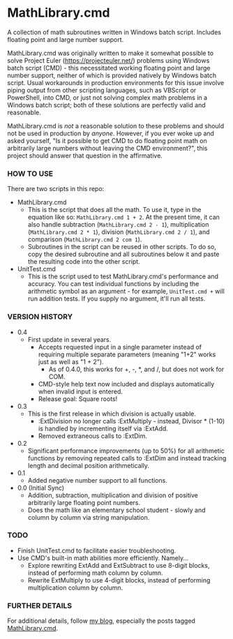 MathLibrary.cmd
===============

A collection of math subroutines written in Windows batch script. Includes floating point and large number support. 

MathLibrary.cmd was originally written to make it somewhat possible to solve Project Euler (https://projecteuler.net/) problems using Windows batch script (CMD) - this necessitated working floating point and large number support, neither of which is provided natively by Windows batch script. Usual workarounds in production environments for this issue involve piping output from other scripting languages, such as VBScript or PowerShell, into CMD, or just not solving complex math problems in a Windows batch script; both of these solutions are perfectly valid and reasonable. 

MathLibrary.cmd is _not_ a reasonable solution to these problems and should not be used in production by _anyone_. However, if you ever woke up and asked yourself, "Is it possible to get CMD to do floating point math on arbitrarily large numbers without leaving the CMD environment?", this project should answer that question in the affirmative. 

### HOW TO USE
There are two scripts in this repo:
* MathLibrary.cmd
  * This is the script that does all the math. To use it, type in the equation like so: `MathLibrary.cmd 1 + 2`. At the present time, it can also handle subtraction (`MathLibrary.cmd 2 - 1`), multiplication (`MathLibrary.cmd 2 * 1`), division (`MathLibrary.cmd 2 / 1`), and comparison (`MathLibrary.cmd 2 com 1`).
  * Subroutines in the script can be reused in other scripts. To do so, copy the desired subroutine and all subroutines below it and paste the resulting code into the other script.
* UnitTest.cmd
  * This is the script used to test MathLibrary.cmd's performance and accuracy. You can test individual functions by including the arithmetic symbol as an argument - for example, `UnitTest.cmd +` will run addition tests. If you supply no argument, it'll run all tests.

### VERSION HISTORY
* 0.4
  * First update in several years.
    * Accepts requested input in a single parameter instead of requiring multiple separate parameters (meaning "1+2" works just as well as "1 + 2").
      * As of 0.4.0, this works for +, -, *, and /, but does not work for COM.
    * CMD-style help text now included and displays automatically when invalid input is entered.
    * Release goal: Square roots!
* 0.3
  * This is the first release in which division is actually usable.
    * :ExtDivision no longer calls :ExtMultiply - instead, Divisor * (1-10) is handled by incrementing itself via :ExtAdd.
    * Removed extraneous calls to :ExtDim.
* 0.2
  * Significant performance improvements (up to 50%) for all arithmetic functions by removing repeated calls to :ExtDim and instead tracking length and decimal position arithmetically.
* 0.1
  * Added negative number support to all functions.
* 0.0 (Initial Sync)
  * Addition, subtraction, multiplication and division of positive arbitrarily large floating point numbers.
  * Does the math like an elementary school student - slowly and column by column via string manipulation.

### TODO
* Finish UnitTest.cmd to facilitate easier troubleshooting.
* Use CMD's built-in math abilities more efficiently. Namely...
  * Explore rewriting ExtAdd and ExtSubtract to use 8-digit blocks, instead of performing math column by column.
  * Rewrite ExtMultiply to use 4-digit blocks, instead of performing multiplication column by column.

### FURTHER DETAILS
For additional details, follow [my blog](http://blog.colbornemmx.com/ "Retroactive Ramblings"), especially the posts tagged [MathLibrary.cmd](http://blog.colbornemmx.com/search/label/MathLibrary.cmd "Retroactive Ramblings - MathLibrary.cmd").

